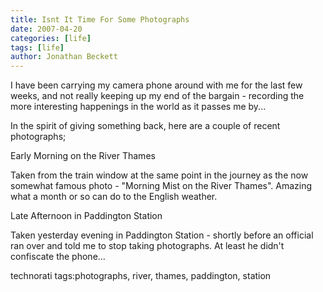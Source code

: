 ```yaml
---
title: Isnt It Time For Some Photographs
date: 2007-04-20
categories: [life]
tags: [life]
author: Jonathan Beckett
---
```


I have been carrying my camera phone around with me for the last few weeks, and not really keeping up my end of the bargain - recording the more interesting happenings in the world as it passes me by...

In the spirit of giving something back, here are a couple of recent photographs;

Early Morning on the River Thames

Taken from the train window at the same point in the journey as the now somewhat famous photo - "Morning Mist on the River Thames". Amazing what a month or so can do to the English weather.

Late Afternoon in Paddington Station

Taken yesterday evening in Paddington Station - shortly before an official ran over and told me to stop taking photographs. At least he didn't confiscate the phone...

technorati tags:photographs, river, thames, paddington, station